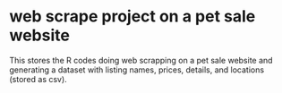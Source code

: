 # web scrape project on a pet sale website
This stores the R codes doing web scrapping on a pet sale website and generating a dataset with listing names, prices, details, and locations (stored as csv).
